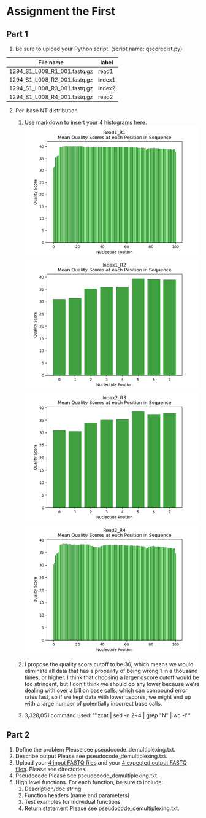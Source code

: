 # Assignment the First

## Part 1
1. Be sure to upload your Python script. (script name: qscoredist.py)

| File name | label |
|---|---|
| 1294_S1_L008_R1_001.fastq.gz | read1 |
| 1294_S1_L008_R2_001.fastq.gz | index1 |
| 1294_S1_L008_R3_001.fastq.gz | index2 |
| 1294_S1_L008_R4_001.fastq.gz | read2 |

2. Per-base NT distribution
    1. Use markdown to insert your 4 histograms here.
![R1 Qscore Histogram](https://github.com/2020-bgmp/demultiplexing-demiglidden/blob/master/Assignment-the-first/qscore_histRead1_R1.png?raw=true)
![R2 Qscore Histogram](https://github.com/2020-bgmp/demultiplexing-demiglidden/blob/master/Assignment-the-first/qscore_histIndex1_R2.png?raw=true)
![R3 Qscore Histogram](https://github.com/2020-bgmp/demultiplexing-demiglidden/blob/master/Assignment-the-first/qscore_histIndex2_R3.png?raw=true)
![R4 Qscore Histogram](https://github.com/2020-bgmp/demultiplexing-demiglidden/blob/master/Assignment-the-first/qscore_histRead2_R4.png?raw=true)

    2. I propose the quality score cutoff to be 30, which means we would eliminate all data that has a probaility of being wrong 1 in a thousand times, or higher. I think that choosing a larger qscore cutoff would be too stringent, but I don't think we should go any lower because we're dealing with over a billion base calls, which can compound error rates fast, so if we kept data with lower qscores, we might end up with a large number of potentially incorrect base calls.
    3. 3,328,051
    command used: '''zcat <file> | sed -n 2~4 | grep "N" | wc -l'''
    
## Part 2
1. Define the problem
Please see pseudocode_demultiplexing.txt.
2. Describe output
Please see pseudocode_demultiplexing.txt.
3. Upload your [4 input FASTQ files](../TEST-input_FASTQ) and your [4 expected output FASTQ files](../TEST-output_FASTQ).
Please see directories.
4. Pseudocode
Please see pseudocode_demultiplexing.txt.
5. High level functions. For each function, be sure to include:
    1. Description/doc string
    2. Function headers (name and parameters)
    3. Test examples for individual functions
    4. Return statement
Please see pseudocode_demultiplexing.txt.

